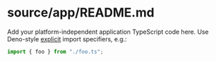 # source/app/README.md

Add your platform-independent application TypeScript code here.
Use Deno-style [explicit] import specifiers, e.g.:

```js
import { foo } from "./foo.ts";
```

[explicit]: https://deno.land/manual/getting_started/typescript#using-typescript
